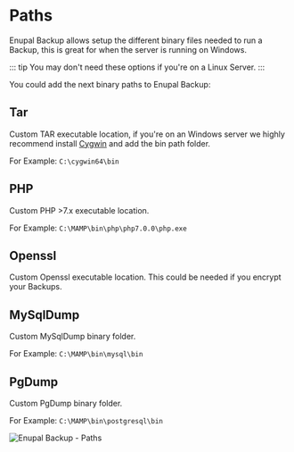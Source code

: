 # Paths

Enupal Backup allows setup the different binary files needed to run a Backup, this is great for when the server is running on Windows.

::: tip
You may don't need these options if you're on a Linux Server.
:::

You could add the next binary paths to Enupal Backup:

## Tar

Custom TAR executable location, if you're on an Windows server we highly recommend install [Cygwin](https://cygwin.com/install.html) and add the bin path folder. 

For Example: `C:\cygwin64\bin`

## PHP

Custom PHP >7.x executable location. 

For Example: `C:\MAMP\bin\php\php7.0.0\php.exe`

## Openssl

Custom Openssl executable location. This could be needed if you encrypt your Backups.

## MySqlDump

Custom MySqlDump binary folder. 

For Example: `C:\MAMP\bin\mysql\bin`

## PgDump

Custom PgDump binary folder. 

For Example: `C:\MAMP\bin\postgresql\bin`

![Enupal Backup - Paths](https://enupal.com/assets/docs/14-enupal-backup-docs.png)

